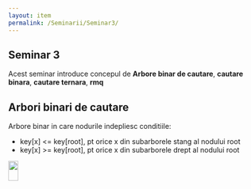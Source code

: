 ```yaml
---
layout: item
permalink: /Seminarii/Seminar3/
---
```


## Seminar 3

Acest seminar introduce concepul de **Arbore binar de cautare**, **cautare binara**, **cautare ternara**, **rmq**

## Arbori binari de cautare

Arbore binar in care nodurile indepliesc conditiile: 
- key[x] <= key[root], pt orice x din subarborele stang al nodului root
- key[x] >= key[root], pt orice x din subarborele drept al nodului root

 <img src="/ASD/images/2000px-Binary_search_tree.svg.png"  width="20p" height="40p">
 
